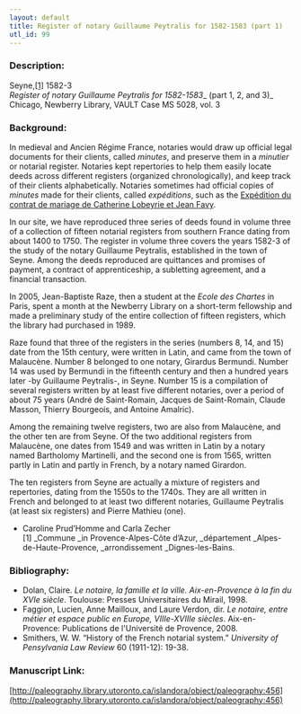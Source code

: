 ```yaml
---
layout: default
title: Register of notary Guillaume Peytralis for 1582-1583 (part 1)
utl_id: 99
---
```


### Description:

Seyne,<a id="_ftnref1">[[1]](#_ftn1)</a> 1582-3<br>
_Register of notary Guillaume Peytralis for 1582-1583__ (part 1, 2, and 3)_<br>
Chicago, Newberry Library, VAULT Case MS 5028, vol. 3

### Background:

In medieval and Ancien Régime France, notaries would draw up official legal documents for their clients, called _minutes_, and preserve them in a _minutier_ or notarial register. Notaries kept repertories to help them easily locate deeds across different registers (organized chronologically), and keep track of their clients alphabetically. Notaries sometimes had official copies of _minutes_ made for their clients, called _expéditions_, such as the [Expédition du contrat de mariage de Catherine Lobeyrie et Jean Favy](https://paleography.library.utoronto.ca/islandora/object/paleography:483#96ea133d-672a-4720-ac19-e84182d8b77e).

In our site, we have reproduced three series of deeds found in volume three of a collection of fifteen notarial registers from southern France dating from about 1400 to 1750. The register in volume three covers the years 1582-3 of the study of the notary Guillaume Peytralis, established in the town of Seyne. Among the deeds reproduced are quittances and promises of payment, a contract of apprenticeship, a subletting agreement, and a financial transaction.

In 2005, Jean-Baptiste Raze, then a student at the _Ecole des Chartes_ in Paris, spent a month at the Newberry Library on a short-term fellowship and made a preliminary study of the entire collection of fifteen registers, which the library had purchased in 1989.

Raze found that three of the registers in the series (numbers 8, 14, and 15) date from the 15th century, were written in Latin, and came from the town of Malaucène. Number 8 belonged to one notary, Girardus Bermundi. Number 14 was used by Bermundi in the fifteenth century and then a hundred years later -by Guillaume Peytralis-, in Seyne. Number 15 is a compilation of several registers written by at least five different notaries, over a period of about 75 years (André de Saint-Romain, Jacques de Saint-Romain, Claude Masson, Thierry Bourgeois, and Antoine Amalric).

Among the remaining twelve registers, two are also from Malaucène, and the other ten are from Seyne. Of the two additional registers from Malaucène, one dates from 1549 and was written in Latin by a notary named Bartholomy Martinelli, and the second one is from 1565, written partly in Latin and partly in French, by a notary named Girardon.

The ten registers from Seyne are actually a mixture of registers and repertories, dating from the 1550s to the 1740s. They are all written in French and belonged to at least two different notaries, Guillaume Peytralis (at least six registers) and Pierre Mathieu (one).

- Caroline Prud’Homme and Carla Zecher<br>
<a id="_ftn1">[1]</a> _Commune _in Provence-Alpes-Côte d’Azur, _département _Alpes-de-Haute-Provence, _arrondissement _Dignes-les-Bains. 

### Bibliography:

- Dolan, Claire. _Le notaire, la famille et la ville. Aix-en-Provence à la fin du XVIe siècle_. Toulouse: Presses Universitaires du Mirail, 1998.
- Faggion, Lucien, Anne Mailloux, and Laure Verdon, dir. _Le notaire, entre métier et espace public en Europe, VIIIe-XVIIIe siècles_. Aix-en-Provence: Publications de l'Université de Provence, 2008.
- Smithers, W. W. “History of the French notarial system.” _University of Pensylvania Law Review_ 60 (1911-12): 19-38.

### Manuscript Link:

[http://paleography.library.utoronto.ca/islandora/object/paleography:456](http://paleography.library.utoronto.ca/islandora/object/paleography:456)
